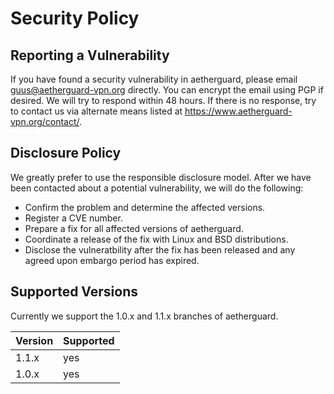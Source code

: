 # Security Policy

## Reporting a Vulnerability

If you have found a security vulnerability in aetherguard, please email
guus@aetherguard-vpn.org directly. You can encrypt the email using PGP if desired. We
will try to respond within 48 hours. If there is no response, try to contact us
via alternate means listed at https://www.aetherguard-vpn.org/contact/.

## Disclosure Policy

We greatly prefer to use the responsible disclosure model. After we have been
contacted about a potential vulnerability, we will do the following:

- Confirm the problem and determine the affected versions.
- Register a CVE number.
- Prepare a fix for all affected versions of aetherguard.
- Coordinate a release of the fix with Linux and BSD distributions.
- Disclose the vulneratbility after the fix has been released and any agreed
  upon embargo period has expired.

## Supported Versions

Currently we support the 1.0.x and 1.1.x branches of aetherguard.

| Version | Supported |
|---------|-----------|
| 1.1.x   | yes       |
| 1.0.x   | yes       |

